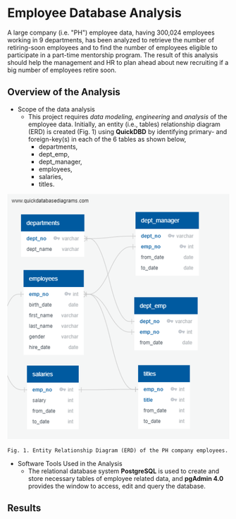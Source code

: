 # Employee Database Analysis
A large company (i.e. "PH") employee data, having 300,024 employees working in 9 departments, has been analyzed to retrieve the number of retiring-soon employees and to find the number of employees eligible to participate in a part-time mentorship program. The result of this analysis should help the management and HR to plan ahead about new recruiting if a big number of employees retire soon.

## Overview of the Analysis
  * Scope of the data analysis
    * This project requires *data modeling, engineering* and *analysis* of the employee data. Initially, an entity (i.e., tables) relationship diagram (ERD) is created (Fig. 1) using **QuickDBD** by identifying primary- and foreign-key(s) in each of the 6 tables as shown below,
      - departments,
      - dept_emp,
      - dept_manager,
      - employees,
      - salaries,
      - titles.
  
  ![ERD of EmployeeDB](/EmployeeDB.png)
    
    Fig. 1. Entity Relationship Diagram (ERD) of the PH company employees.
    
  * Software Tools Used in the Analysis
    *  The relational database system **PostgreSQL** is used to create and store necessary tables of employee related data, and **pgAdmin 4.0** provides the window to access, edit and query the database.

## Results

